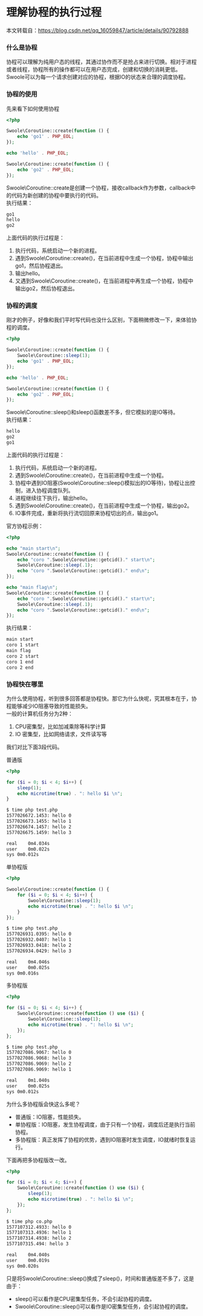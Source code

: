 # 理解协程的执行过程

本文转载自：https://blog.csdn.net/qq_16059847/article/details/90792888

### 什么是协程
协程可以理解为纯用户态的线程，其通过协作而不是抢占来进行切换。相对于进程或者线程，协程所有的操作都可以在用户态完成，创建和切换的消耗更低。Swoole可以为每一个请求创建对应的协程，根据IO的状态来合理的调度协程。

### 协程的使用
先来看下如何使用协程
```php
<?php

Swoole\Coroutine::create(function () {
    echo 'go1' . PHP_EOL;
});

echo 'hello' . PHP_EOL;

Swoole\Coroutine::create(function () {
    echo 'go2' . PHP_EOL;
});
```
Swoole\Coroutine::create是创建一个协程，接收callback作为参数，callback中的代码为新创建的协程中要执行的代码。  
执行结果：
```bash
go1
hello
go2
```
  
上面代码的执行过程是：  
1. 执行代码，系统启动一个新的进程。
2. 遇到Swoole\Coroutine::create()，在当前进程中生成一个协程，协程中输出go1，然后协程退出。
3. 输出hello。
4. 又遇到Swoole\Coroutine::create()，在当前进程中再生成一个协程，协程中输出go2，然后协程退出。

### 协程的调度
刚才的例子，好像和我们平时写代码也没什么区别，下面稍微修改一下，来体验协程的调度。  
```php
<?php

Swoole\Coroutine::create(function () {
    Swoole\Coroutine::sleep(1);
    echo 'go1' . PHP_EOL;
});

echo 'hello' . PHP_EOL;

Swoole\Coroutine::create(function () {
    echo 'go2' . PHP_EOL;
});
```
Swoole\Coroutine::sleep()和sleep()函数差不多，但它模拟的是IO等待。  
执行结果：
```bash
hello
go2
go1
```
上面代码的执行过程是：  
1.  执行代码，系统启动一个新的进程。
2. 遇到Swoole\Coroutine::create()，在当前进程中生成一个协程。
3. 协程中遇到IO阻塞(Swoole\Coroutine::sleep()模拟出的IO等待)，协程让出控制，进入协程调度队列。
4. 进程继续往下执行，输出hello。
5. 遇到Swoole\Coroutine::create()，在当前进程中生成一个协程，输出go2。
6. IO事件完成，重新将执行流切回原来协程切出的点，输出go1。

官方协程示例：
```php
<?php

echo "main start\n";
Swoole\Coroutine::create(function () {
    echo "coro ".Swoole\Coroutine::getcid()." start\n";
    Swoole\Coroutine::sleep(.1);
    echo "coro ".Swoole\Coroutine::getcid()." end\n";
});

echo "main flag\n";
Swoole\Coroutine::create(function () {
    echo "coro ".Swoole\Coroutine::getcid()." start\n";
    Swoole\Coroutine::sleep(.1);
    echo "coro ".Swoole\Coroutine::getcid()." end\n";
});
```
执行结果：
```bash
main start
coro 1 start
main flag
coro 2 start
coro 1 end
coro 2 end
```

### 协程快在哪里
为什么使用协程，听到很多回答都是协程快。那它为什么快呢，究其根本在于，协程能够减少IO阻塞导致的性能损失。  
一般的计算机任务分为2种：  
1. CPU密集型，比如加减乘除等科学计算
2. IO 密集型，比如网络请求，文件读写等  

我们对比下面3段代码。  

普通版  
```php
<?php

for ($i = 0; $i < 4; $i++) {
    sleep(1);
    echo microtime(true) . ": hello $i \n";
}
```
```bash
$ time php test.php
1577026672.1453: hello 0
1577026673.1455: hello 1
1577026674.1457: hello 2
1577026675.1459: hello 3

real	0m4.034s
user	0m0.022s
sys	0m0.012s
```
单协程版
```php
<?php

Swoole\Coroutine::create(function () {
    for ($i = 0; $i < 4; $i++) {
        Swoole\Coroutine::sleep(1);
        echo microtime(true) . ": hello $i \n";
    }
});
```
```bash
$ time php test.php
1577026931.0395: hello 0
1577026932.0407: hello 1
1577026933.0418: hello 2
1577026934.0429: hello 3

real	0m4.046s
user	0m0.025s
sys	0m0.016s
```
多协程版
```php
<?php

for ($i = 0; $i < 4; $i++) {
    Swoole\Coroutine::create(function () use ($i) {
        Swoole\Coroutine::sleep(1);
        echo microtime(true) . ": hello $i \n";
    });
};
```
```bash
$ time php test.php
1577027086.9067: hello 0
1577027086.9068: hello 3
1577027086.9069: hello 2
1577027086.9069: hello 1

real	0m1.040s
user	0m0.025s
sys	0m0.012s
```
为什么多协程版会快这么多呢？  

- 普通版：IO阻塞，性能损失。
- 单协程版：IO阻塞，发生协程调度，由于只有一个协程，调度后还是执行当前协程。
- 多协程版：真正发挥了协程的优势，遇到IO阻塞时发生调度，IO就绪时恢复运行。  

下面再把多协程版改一改。
```php
<?php

for ($i = 0; $i < 4; $i++) {
    Swoole\Coroutine::create(function () use ($i) {
        sleep(1);
        echo microtime(true) . ": hello $i \n";
    });
};
```
```bash
$ time php co.php
1577107312.4933: hello 0
1577107313.4936: hello 1
1577107314.4938: hello 2
1577107315.494: hello 3

real	0m4.040s
user	0m0.019s
sys	0m0.020s
```

只是将Swoole\Coroutine::sleep()换成了sleep()，时间和普通版差不多了，这是由于：  
- sleep()可以看作是CPU密集型任务，不会引起协程的调度。
- Swoole\Coroutine::sleep()可以看作是IO密集型任务，会引起协程的调度。
